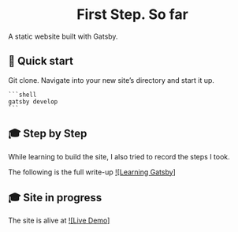 <h1 align="center">
  First Step. So far
</h1>

A static website built with Gatsby.

## 🚀 Quick start

   Git clone. Navigate into your new site’s directory and start it up.

    ```shell
    gatsby develop
    ```


## 🎓 Step by Step

While learning to build the site, I also tried to record the steps I took.

The following is the full write-up
 [![Learning Gatsby]](https://xunding.medium.com/learning-gatsby-react-36cbdfbbb09a)



## 🎓 Site in progress

The site is alive at
 [![Live Demo]](https://first-step-xd.netlify.app/)

